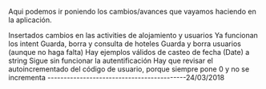 Aqui podemos ir poniendo los cambios/avances que vayamos haciendo en la aplicación.


Insertados cambios en las activities de alojamiento y usuarios
Ya funcionan los intent
Guarda, borra y consulta de hoteles
Guarda y borra usuarios (aunque no haga falta)
Hay ejemplos válidos de casteo de fecha (Date) a string
Sigue sin funcionar la autentificación
Hay que revisar el autoincrementado del código de usuario, porque siempre pone 0 y no se incrementa
-------------------------------------------24/03/2018
